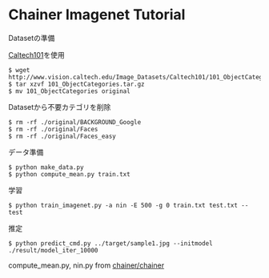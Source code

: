 # Chainer Imagenet Tutorial


Datasetの準備

[Caltech101](http://www.vision.caltech.edu/Image_Datasets/Caltech101/)を使用

```
$ wget http://www.vision.caltech.edu/Image_Datasets/Caltech101/101_ObjectCategories.tar.gz
$ tar xzvf 101_ObjectCategories.tar.gz
$ mv 101_ObjectCategories original
```

Datasetから不要カテゴリを削除

```
$ rm -rf ./original/BACKGROUND_Google
$ rm -rf ./original/Faces
$ rm -rf ./original/Faces_easy
```

データ準備

```
$ python make_data.py
$ python compute_mean.py train.txt
```

学習

```
$ python train_imagenet.py -a nin -E 500 -g 0 train.txt test.txt --test
```

推定

```
$ python predict_cmd.py ../target/sample1.jpg --initmodel ./result/model_iter_10000
```


compute_mean.py, nin.py from [chainer/chainer](https://github.com/chainer/chainer)
